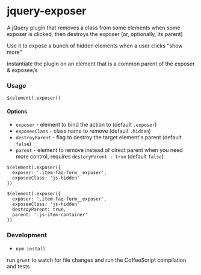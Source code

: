 jquery-exposer
==============

A jQuery plugin that removes a class from some elements when some exposer is clicked, then destroys the exposer (or, optionally, its parent)

Use it to expose a bunch of hidden elements when a user clicks "show more"

Instantiate the plugin on an element that is a common parent of the exposer & exposee/s

### Usage

`$(element).exposer()`

#### Options

* `exposer` - element to bind the action to (default `.exposer`)
* `exposeeClass` - class name to remove (default `.hidden`)
* `destroyParent` - flag to destroy the target element's parent (default `false`)
* `parent` - element to remove instead of direct parent when you need more control, requires `destoryParent : true` (default `false`)


```
$(element).exposer({
  exposer: '.item-faq-form__exposer',
  exposeeClass: 'js-hidden'
})
```

```
$(element).exposer({
  exposer: '.item-faq-form__exposer',
  exposeeClass: 'js-hidden'
  destroyParent: true,
  parent: '.js-item-container'
})
```

### Development

* `npm install`

run `grunt` to watch for file changes and run the CoffeeScript compilation and tests 
